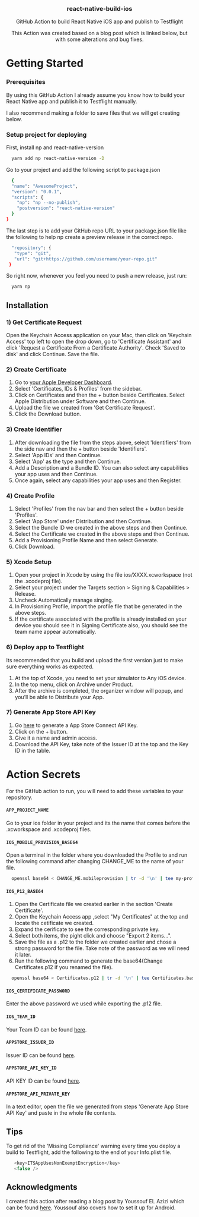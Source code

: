 <div id="top"></div>

<!-- HEAD -->
<br />
<div align="center">
  <h3 align="center">react-native-build-ios</h3>

  <p align="center">
    GitHub Action to build React Native iOS app and publish to Testflight
  </p>
  
  <p align="center">
    This Action was created based on a blog post which is linked below, but with some alterations and bug fixes.
  </p>
</div>

<!-- GETTING STARTED -->
# Getting Started

### Prerequisites

By using this GitHub Action I already assume you know how to build your React Native app and publish it to Testflight manually.

I also recommend making a folder to save files that we will get creating below.

### Setup project for deploying
First, install np and react-native-version
```sh
  yarn add np react-native-version -D
```

Go to your project and add the following script to package.json
```sh
  {
  "name": "AwesomeProject",
  "version": "0.0.1",
  "scripts": {
    "np": "np --no-publish",
    "postversion": "react-native-version"
  }
}
```

The last step is to add your GitHub repo URL to your package.json file like the following to help np create a preview release in the correct repo.
```sh
  "repository": {
   "type": "git",
   "url": "git+https://github.com/username/your-repo.git"
 }
```

So right now, whenever you feel you need to push a new release, just run:
```sh
  yarn np
```

## Installation

### 1) Get Certificate Request
Open the Keychain Access application on your Mac, then click on 'Keychain Access' top left to open the drop down, go to 'Certificate Assistant' and click 'Request a Certificate From a Certificate Authority'. Check 'Saved to disk' and click Continue. Save the file.

### 2) Create Certificate
1. Go to [your Apple Developer Dashboard](https://developer.apple.com/account/).
2. Select 'Certificates, IDs & Profiles' from the sidebar.
3. Click on Certificates and then the + button beside Certificates. Select Apple Distribution under Software and then Continue. 
4. Upload the file we created from 'Get Certificate Request'.
5. Click the Download button.

### 3) Create Identifier
1. After downloading the file from the steps above, select 'Identifiers' from the side nav and then the + button beside 'Identifiers'.
2. Select 'App IDs' and then Continue.
3. Select 'App' as the type and then Continue.
4. Add a Description and a Bundle ID. You can also select any capabilities your app uses and then Continue.
5. Once again, select any capabilities your app uses and then Register.

### 4) Create Profile 
1. Select 'Profiles' from the nav bar and then select the + button beside 'Profiles'.
2. Select 'App Store' under Distribution and then Continue.
3. Select the Bundle ID we created in the above steps and then Continue.
4. Select the Certificate we created in the above steps and then Continue.
5. Add a Provisioning Profile Name and then select Generate.
6. Click Download.

### 5) Xcode Setup

1. Open your project in Xcode by using the file ios/XXXX.xcworkspace (not the .xcodeproj file).
2. Select your project under the Targets section > Signing & Capabilities > Release.
3. Uncheck Automatically manage singing.
4. In Provisioning Profile, import the profile file that be generated in the above steps.
5. If the certificate associated with the profile is already installed on your device you should see it in Signing Certificate also, you should see the team name appear automatically.

### 6) Deploy app to Testflight

Its recommended that you build and upload the first version just to make sure everything works as expected.

1. At the top of Xcode, you need to set your simulator to Any iOS device.
2. In the top menu, click on Archive under Product.
3. After the archive is completed, the organizer window will popup, and you’ll be able to Distribute your App.

### 7) Generate App Store API Key

1. Go [here](https://appstoreconnect.apple.com/access/api) to generate a App Store Connect API Key.
2. Click on the + button.
3. Give it a name and admin access.
4. Download the API Key, take note of the Issuer ID at the top and the Key ID in the table.


# Action Secrets

For the GitHub action to run, you will need to add these variables to your repository.

#### `APP_PROJECT_NAME`

Go to your ios folder in your project and its the name that comes before the .xcworkspace and .xcodeproj files.

#### `IOS_MOBILE_PROVISION_BASE64`

Open a terminal in the folder where you downloaded the Profile to and run the following command after changing CHANGE_ME to the name of your file.

```sh
  openssl base64 < CHANGE_ME.mobileprovision | tr -d '\n' | tee my-profile.base64.txt
```

#### `IOS_P12_BASE64`

1. Open the Certificate file we created earlier in the section 'Create Certificate'.
2. Open the Keychain Access app ,select "My Certificates" at the top and locate the cetificate we created.
3. Expand the cerificate to see the corresponding private key.
4. Select both items, the pight click and choose "Export 2 items...".
5. Save the file as a .p12 to the folder we created earlier and chose a strong password for the file. Take note of the password as we will need it later.
6. Run the following command to generate the base64(Change Certificates.p12 if you renamed the file).

```sh
  openssl base64 < Certificates.p12 | tr -d '\n' | tee Certificates.base64.txt
```

#### `IOS_CERTIFICATE_PASSWORD`

Enter the above password we used while exporting the .p12 file.

#### `IOS_TEAM_ID`

Your Team ID can be found [here](https://developer.apple.com/account/#!/membership/).

#### `APPSTORE_ISSUER_ID`

Issuer ID can be found [here](https://appstoreconnect.apple.com/access/api).

#### `APPSTORE_API_KEY_ID`

API KEY ID can be found [here](https://appstoreconnect.apple.com/access/api).

#### `APPSTORE_API_PRIVATE_KEY`

In a text editor, open the file we generated from steps 'Generate App Store API Key' and paste in the whole file contents.




<!-- TIPS -->
## Tips

To get rid of the 'Missing Compliance' warning every time you deploy a build to Testflight, add the following to the end of your Info.plist file.

```js
   <key>ITSAppUsesNonExemptEncryption</key>
   <false />
```

<!-- ACKNOWLEDGMENTS -->
## Acknowledgments
I created this action after reading a blog post by Youssouf EL Azizi which can be found [here](https://www.obytes.com/blog/react-native-github-action). Youssouf also covers how to set it up for Android.
